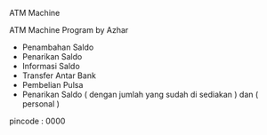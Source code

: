 ATM Machine

ATM Machine Program by Azhar
- Penambahan Saldo
- Penarikan Saldo
- Informasi Saldo
- Transfer Antar Bank
- Pembelian Pulsa 
- Penarikan Saldo ( dengan jumlah yang sudah di sediakan ) dan ( personal )

pincode : 0000
